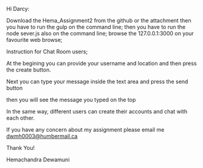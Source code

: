 
Hi Darcy:

Download the Hema_Assignment2 from the github or the attachment
then you have to run the gulp on the command line;
then you have to run the node sever.js also on the command line;
browse the 127.0.0.1:3000 on your favourite web browse;

Instruction for Chat Room users;

At the begining you can provide your username and location and then press the create button.

Next you can type your message inside the text area and press the send button

then you will see the message you typed on the top

In the same way, different users can create their accounts and chat with each other.



If you have any concern about my assignment
 please email me dwmh0003@humbermail.ca



 Thank You!

 Hemachandra Dewamuni
